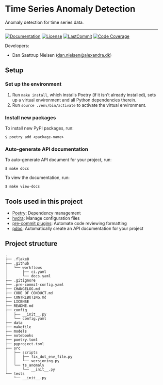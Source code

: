 # Time Series Anomaly Detection

Anomaly detection for time series data.

______________________________________________________________________
[![Documentation](https://img.shields.io/badge/docs-passing-green)](https://alexandrainst.github.io/TSAnomaly/ts_anomaly.html)
[![License](https://img.shields.io/github/license/alexandrainst/TSAnomaly)](https://github.com/alexandrainst/TSAnomaly/blob/main/LICENSE)
[![LastCommit](https://img.shields.io/github/last-commit/alexandrainst/TSAnomaly)](https://github.com/alexandrainst/TSAnomaly/commits/main)
[![Code Coverage](https://img.shields.io/badge/Coverage-0%25-red.svg)](https://github.com/alexandrainst/TSAnomaly/tree/main/tests)


Developers:

- Dan Saattrup Nielsen (dan.nielsen@alexandra.dk)


## Setup

### Set up the environment

1. Run `make install`, which installs Poetry (if it isn't already installed), sets up a virtual environment and all Python dependencies therein.
2. Run `source .venv/bin/activate` to activate the virtual environment.

### Install new packages

To install new PyPI packages, run:

```
$ poetry add <package-name>
```

### Auto-generate API documentation

To auto-generate API document for your project, run:

```
$ make docs
```

To view the documentation, run:

```
$ make view-docs
```

## Tools used in this project
* [Poetry](https://towardsdatascience.com/how-to-effortlessly-publish-your-python-package-to-pypi-using-poetry-44b305362f9f): Dependency management
* [hydra](https://hydra.cc/): Manage configuration files
* [pre-commit plugins](https://pre-commit.com/): Automate code reviewing formatting
* [pdoc](https://github.com/pdoc3/pdoc): Automatically create an API documentation for your project

## Project structure
```
.
├── .flake8
├── .github
│   └── workflows
│       ├── ci.yaml
│       └── docs.yaml
├── .gitignore
├── .pre-commit-config.yaml
├── CHANGELOG.md
├── CODE_OF_CONDUCT.md
├── CONTRIBUTING.md
├── LICENSE
├── README.md
├── config
│   ├── __init__.py
│   └── config.yaml
├── data
├── makefile
├── models
├── notebooks
├── poetry.toml
├── pyproject.toml
├── src
│   ├── scripts
│   │   ├── fix_dot_env_file.py
│   │   └── versioning.py
│   └── ts_anomaly
│       └── __init__.py
└── tests
    └── __init__.py
```
